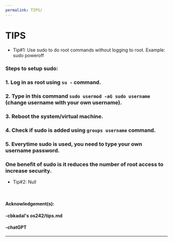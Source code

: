 ```yaml
---
permalink: TIPS/
---
```


# TIPS

- Tip#1: Use sudo to do root commands without logging to root. Example: sudo poweroff

### Steps to setup sudo:

### 1. Log in as root using `su -` command.

### 2. Type in this command `sudo usermod -aG sudo username` (change username with your own username).

### 3. Reboot the system/virtual machine.

### 4. Check if sudo is added using `groups username` command.

### 5. Everytime sudo is used, you need to type your own username password.

### One benefit of sudo is it reduces the number of root access to increase security.

- Tip#2: Null

<br>

#### Acknowledgement(s):

#### -cbkadal's os242/tips.md

#### -chatGPT

<hr>
